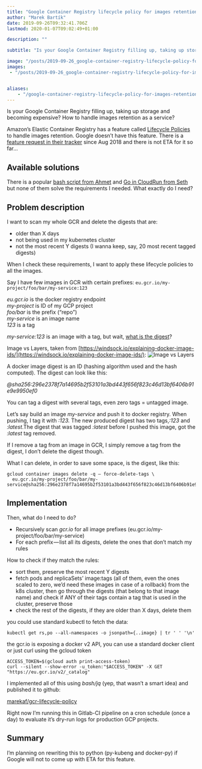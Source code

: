 ```yaml
---
title: "Google Container Registry lifecycle policy for images retention"
author: "Marek Bartík"
date: 2019-09-26T09:32:41.706Z
lastmod: 2020-01-07T09:02:49+01:00

description: ""

subtitle: "Is your Google Container Registry filling up, taking up storage and becoming expensive? How to handle images retention as a service?"

image: "/posts/2019-09-26_google-container-registry-lifecycle-policy-for-images-retention/images/1.png" 
images:
 - "/posts/2019-09-26_google-container-registry-lifecycle-policy-for-images-retention/images/1.png" 


aliases:
    - "/google-container-registry-lifecycle-policy-for-images-retention-e0bc6bb88246"
---
```


Is your Google Container Registry filling up, taking up storage and becoming expensive? How to handle images retention as a service?

Amazon’s Elastic Container Registry has a feature called [Lifecycle Policies](https://docs.aws.amazon.com/AmazonECR/latest/userguide/LifecyclePolicies.html) to handle images retention. Google doesn’t have this feature. There is a [feature request in their tracker](https://issuetracker.google.com/issues/113559510) since Aug 2018 and there is not ETA for it so far…


## Available solutions

There is a popular [bash script from Ahmet](https://gist.github.com/ahmetb/7ce6d741bd5baa194a3fac6b1fec8bb7) and [Go in CloudRun from Seth](https://github.com/sethvargo/gcr-cleaner) but none of them solve the requirements I needed. What exactly do I need?

## Problem description

I want to scan my whole GCR and delete the digests that are:

*   older than X days
*   not being used in my kubernetes cluster
*   not the most recent Y digests (I wanna keep, say, 20 most recent tagged digests)

When I check these requirements, I want to apply these lifecycle policies to all the images.

Say I have few images in GCR with certain prefixes:
`eu.gcr.io/my-project/foo/bar/my-service:123`

_eu.gcr.io_ is the docker registry endpoint  
_my-project_ is ID of my GCP project  
_foo/bar_ is the prefix (“repo”)  
_my-service_ is an image name  
_123_ is a tag

_my-service:123_ is an image with a tag, but wait, [what is the digest](https://windsock.io/explaining-docker-image-ids/)?

Image vs Layers, taken from [https://windsock.io/explaining-docker-image-ids/](https://windsock.io/explaining-docker-image-ids/):
![Image vs Layers](/posts/2019-09-26_google-container-registry-lifecycle-policy-for-images-retention/images/1.png "Image vs Layers")

A docker image digest is an ID (hashing algorithm used and the hash computed). The digest can look like this:

_@sha256:296e2378f7a14695b2f53101a3bd443f656f823c46d13bf6406b91e9e9950ef0_

You can tag a digest with several tags, even zero tags = untagged image.

Let’s say build an image _my-service_ and push it to docker registry. When pushing, I tag it with _:123._ The new produced digest has two tags,_:123_ and _:latest_.The digest that was tagged _:latest_ before I pushed this image, got the _:latest_ tag removed.

If I remove a tag from an image in GCR, I simply remove a tag from the digest, I don’t delete the digest though.

What I can delete, in order to save some space, is the digest, like this:

```
gcloud container images delete -q — force-delete-tags \
  eu.gcr.io/my-project/foo/bar/my-service@sha256:296e2378f7a14695b2f53101a3bd443f656f823c46d13bf6406b91e9e9950ef0
```

## Implementation

Then, what do I need to do?

*   Recursively scan _gcr.io_ for all image prefixes (eu.gcr.io/my-project/foo/bar/my-service)
*   For each prefix — list all its digests, delete the ones that don’t match my rules

How to check if they match the rules:

*   sort them, preserve the most recent Y digests
*   fetch pods and replicaSets’ image:tags (all of them, even the ones scaled to zero, we’d need these images in case of a rollback) from the k8s cluster, then go through the digests (that belong to that image name) and check if ANY of their tags contain a tag that is used in the cluster, preserve those
*   check the rest of the digests, if they are older than X days, delete them

you could use standard kubectl to fetch the data:

```
kubectl get rs,po --all-namespaces -o jsonpath={..image} | tr ' ' '\n'
```

the gcr.io is exposing a docker v2 API, you can use a standard docker client or just curl using the gcloud token

```
ACCESS_TOKEN=$(gcloud auth print-access-token)
curl --silent --show-error -u_token:"$ACCESS_TOKEN" -X GET "https://eu.gcr.io/v2/_catalog"
```

I implemented all of this using _bash/jq_ (yep, that wasn’t a smart idea) and published it to github:

[marekaf/gcr-lifecycle-policy](https://github.com/marekaf/gcr-lifecycle-policy)


Right now I’m running this in Gitlab-CI pipeline on a cron schedule (once a day) to evaluate it’s dry-run logs for production GCP projects.

## Summary

I’m planning on rewriting this to python (py-kubeng and docker-py) if Google will not to come up with ETA for this feature.

